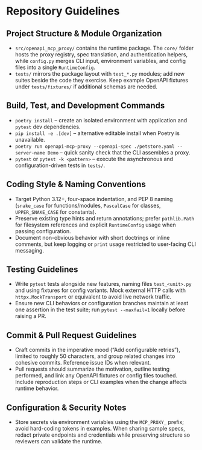 # Repository Guidelines

## Project Structure & Module Organization
- `src/openapi_mcp_proxy/` contains the runtime package. The `core/` folder hosts the proxy registry, spec translation, and authentication helpers, while `config.py` merges CLI input, environment variables, and config files into a single `RuntimeConfig`.
- `tests/` mirrors the package layout with `test_*.py` modules; add new suites beside the code they exercise. Keep example OpenAPI fixtures under `tests/fixtures/` if additional schemas are needed.

## Build, Test, and Development Commands
- `poetry install` – create an isolated environment with application and `pytest` dev dependencies.
- `pip install -e .[dev]` – alternative editable install when Poetry is unavailable.
- `poetry run openapi-mcp-proxy --openapi-spec ./petstore.yaml --server-name Demo` – quick sanity check that the CLI assembles a proxy.
- `pytest` or `pytest -k <pattern>` – execute the asynchronous and configuration-driven tests in `tests/`.

## Coding Style & Naming Conventions
- Target Python 3.12+, four-space indentation, and PEP 8 naming (`snake_case` for functions/modules, `PascalCase` for classes, `UPPER_SNAKE_CASE` for constants).
- Preserve existing type hints and return annotations; prefer `pathlib.Path` for filesystem references and explicit `RuntimeConfig` usage when passing configuration.
- Document non-obvious behavior with short doctrings or inline comments, but keep logging or `print` usage restricted to user-facing CLI messaging.

## Testing Guidelines
- Write `pytest` tests alongside new features, naming files `test_<unit>.py` and using fixtures for config variants. Mock external HTTP calls with `httpx.MockTransport` or equivalent to avoid live network traffic.
- Ensure new CLI behaviors or configuration branches maintain at least one assertion in the test suite; run `pytest --maxfail=1` locally before raising a PR.

## Commit & Pull Request Guidelines
- Craft commits in the imperative mood (“Add configurable retries”), limited to roughly 50 characters, and group related changes into cohesive commits. Reference issue IDs when relevant.
- Pull requests should summarize the motivation, outline testing performed, and link any OpenAPI fixtures or config files touched. Include reproduction steps or CLI examples when the change affects runtime behavior.

## Configuration & Security Notes
- Store secrets via environment variables using the `MCP_PROXY_` prefix; avoid hard-coding tokens in examples. When sharing sample specs, redact private endpoints and credentials while preserving structure so reviewers can validate the runtime.
